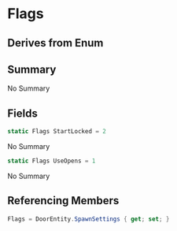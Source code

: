 # Flags

## Derives from Enum

## Summary

No Summary
## Fields

```c#
static Flags StartLocked = 2
```
No Summary
```c#
static Flags UseOpens = 1
```
No Summary
## Referencing Members

```c#
Flags = DoorEntity.SpawnSettings { get; set; } 
```
